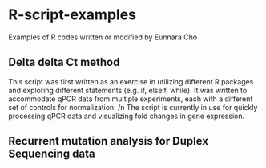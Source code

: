 # R-script-examples
Examples of R codes written or modified by Eunnara Cho

## Delta delta Ct method
This script was first written as an exercise in utilizing different R packages and exploring different statements (e.g. if, elseif, while). It was written to accommodate qPCR data from multiple experiments, each with a different set of controls for normalization. /n
The script is currently in use for quickly processing qPCR data and visualizing fold changes in gene expression. 

## Recurrent mutation analysis for Duplex Sequencing data

